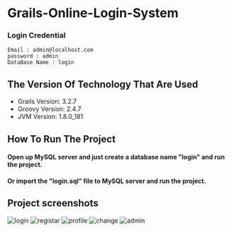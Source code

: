 # Grails-Online-Login-System
 ### Login Credential
    Email : admin@localhost.com
    password : admin
    DataBase Name : login
    
## The Version Of Technology That Are Used
  
  
  * Grails Version: 3.2.7
  * Groovy Version: 2.4.7
  * JVM Version: 1.8.0_181

## How To Run The Project 
  #### Open up MySQL server and just create a database name "login" and run the project.
  #### Or import the "login.sql" file to MySQL server and run the project.
  
 ## Project screenshots
 
  ![login](https://user-images.githubusercontent.com/11893853/61690236-af323880-ad4a-11e9-8a92-39795afce6a5.PNG)
  ![registar](https://user-images.githubusercontent.com/11893853/61690245-b5c0b000-ad4a-11e9-88f3-e52750fd3ea1.PNG)
  ![profile](https://user-images.githubusercontent.com/11893853/61690256-bbb69100-ad4a-11e9-8a63-845bc4a228b8.PNG)
  ![change](https://user-images.githubusercontent.com/11893853/61690288-cbce7080-ad4a-11e9-98e6-0bbb0c88e578.PNG)
  ![admin](https://user-images.githubusercontent.com/11893853/61690299-cffa8e00-ad4a-11e9-9131-c01b3d043955.PNG)


    
